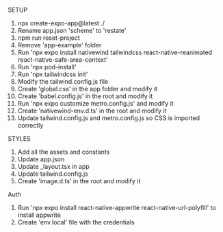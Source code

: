 SETUP

1. npx create-expo-app@latest ./
2. Rename app.json 'scheme' to 'restate'
3. npm run reset-project
4. Remove 'app-example' folder
5. Run 'npx expo install nativewind tailwindcss react-native-reanimated react-native-safe-area-context'
6. Run 'npx pod-install'
7. Run 'npx tailwindcss init'
8. Modify the tailwind.config.js file
9. Create 'global.css' in the app folder and modify it
10. Create 'babel.config.js' in the root and modify it
11. Run 'npx expo customize metro.config.js' and modify it
12. Create 'nativewind-env.d.ts' in the root and modify it
13. Update tailwind.config.js and metro.config.js so CSS is imported correctly

STYLES

1. Add all the assets and constants
2. Update app.json
3. Update \_layout.tsx in app
4. Update tailwind.config.js
5. Create 'image.d.ts' in the root and modify it

Auth

1. Run 'npx expo install react-native-appwrite react-native-url-polyfill' to install appwrite
2. Create 'env.local' file with the credentials
